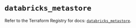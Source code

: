 # `databricks_metastore`

Refer to the Terraform Registry for docs: [`databricks_metastore`](https://registry.terraform.io/providers/databricks/databricks/1.69.0/docs/resources/metastore).

